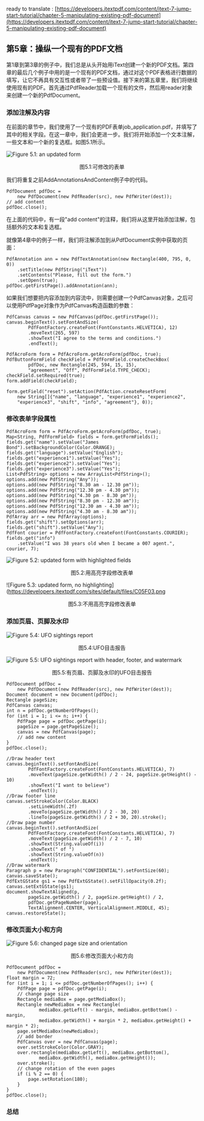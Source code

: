 ready to translate : [https://developers.itextpdf.com/content/itext-7-jump-start-tutorial/chapter-5-manipulating-existing-pdf-document](https://developers.itextpdf.com/content/itext-7-jump-start-tutorial/chapter-5-manipulating-existing-pdf-document)

## 第5章：操纵一个现有的PDF文档

第1章到第3章的例子中，我们总是从头开始用iText创建一个新的PDF文档。第四章的最后几个例子中用的是一个现有的PDF文档，通过对这个PDF表格进行数据的填写，让它不再具有交互性或者带了一些预设值。接下来的第五章里，我们将继续使用现有的PDF。首先通过PdfReader加载一个现有的文件，然后用reader对象来创建一个新的PdfDocument。

### 添加注解及内容

在前面的章节中，我们使用了一个现有的PDF表单job_application.pdf，并填写了其中的相关字段。在这一章中，我们会更进一步。我们将开始添加一个文本注解，一些文本和一个新的复选框。如图5.1所示。

![Figure 5.1: an updated form](https://developers.itextpdf.com/sites/default/files/C05F01.png)
<p align="center">图5.1:可修改的表单</p>

我们将重复之前AddAnnotationsAndContent例子中的代码。

```
PdfDocument pdfDoc =
    new PdfDocument(new PdfReader(src), new PdfWriter(dest));
// add content
pdfDoc.close();
```

在上面的代码中，有一段"add content"的注释，我们将从这里开始添加注解，包括额外的文本和复选框。

就像第4章中的例子一样，我们将注解添加到从PdfDocument实例中获取的页面：

```
PdfAnnotation ann = new PdfTextAnnotation(new Rectangle(400, 795, 0, 0))
    .setTitle(new PdfString("iText"))
    .setContents("Please, fill out the form.")
    .setOpen(true);
pdfDoc.getFirstPage().addAnnotation(ann);
```

如果我们想要把内容添加到内容流中，则需要创建一个PdfCanvas对象，之后可以使用PdfPage对象作为PdfCanvas构造函数的参数：

```
PdfCanvas canvas = new PdfCanvas(pdfDoc.getFirstPage());
canvas.beginText().setFontAndSize(
        PdfFontFactory.createFont(FontConstants.HELVETICA), 12)
        .moveText(265, 597)
        .showText("I agree to the terms and conditions.")
        .endText();
```

```
PdfAcroForm form = PdfAcroForm.getAcroForm(pdfDoc, true);
PdfButtonFormField checkField = PdfFormField.createCheckBox(
        pdfDoc, new Rectangle(245, 594, 15, 15),
        "agreement", "Off", PdfFormField.TYPE_CHECK);
checkField.setRequired(true);
form.addField(checkField);
```

```
form.getField("reset").setAction(PdfAction.createResetForm(
    new String[]{"name", "language", "experience1", "experience2",
    "experience3", "shift", "info", "agreement"}, 0));
```

### 修改表单字段属性

```
PdfAcroForm form = PdfAcroForm.getAcroForm(pdfDoc, true);
Map<String, PdfFormField> fields = form.getFormFields();
fields.get("name").setValue("James Bond").setBackgroundColor(Color.ORANGE);
fields.get("language").setValue("English");
fields.get("experience1").setValue("Yes");
fields.get("experience2").setValue("Yes");
fields.get("experience3").setValue("Yes");
List<PdfString> options = new ArrayList<PdfString>();
options.add(new PdfString("Any"));
options.add(new PdfString("8.30 am - 12.30 pm"));
options.add(new PdfString("12.30 pm - 4.30 pm"));
options.add(new PdfString("4.30 pm - 8.30 pm"));
options.add(new PdfString("8.30 pm - 12.30 am"));
options.add(new PdfString("12.30 am - 4.30 am"));
options.add(new PdfString("4.30 am - 8.30 am"));
PdfArray arr = new PdfArray(options);
fields.get("shift").setOptions(arr);
fields.get("shift").setValue("Any");
PdfFont courier = PdfFontFactory.createFont(FontConstants.COURIER);
fields.get("info")
    .setValue("I was 38 years old when I became a 007 agent.", courier, 7);
```

![Figure 5.2: updated form with highlighted fields](https://developers.itextpdf.com/sites/default/files/C05F02.png)
<p align="center">图5.2:用高亮字段修改表单</p>

![Figure 5.3: updated form, no highlighting](https://developers.itextpdf.com/sites/default/files/C05F03.png
<p align="center">图5.3:不用高亮字段修改表单</p>

### 添加页眉、页脚及水印

![Figure 5.4: UFO sightings report](https://developers.itextpdf.com/sites/default/files/C05F04.png)
<p align="center">图5.4:UFO目击报告</p>

![Figure 5.5: UFO sightings report with header, footer, and watermark](https://developers.itextpdf.com/sites/default/files/C05F05_0.png)
<p align="center">图5.5:有页眉、页脚及水印的UFO目击报告</p>

```
PdfDocument pdfDoc =
    new PdfDocument(new PdfReader(src), new PdfWriter(dest));
Document document = new Document(pdfDoc);
Rectangle pageSize;
PdfCanvas canvas;
int n = pdfDoc.getNumberOfPages();
for (int i = 1; i <= n; i++) {
    PdfPage page = pdfDoc.getPage(i);
    pageSize = page.getPageSize();
    canvas = new PdfCanvas(page);
    // add new content
}
pdfDoc.close();
```

```
//Draw header text
canvas.beginText().setFontAndSize(
        PdfFontFactory.createFont(FontConstants.HELVETICA), 7)
        .moveText(pageSize.getWidth() / 2 - 24, pageSize.getHeight() - 10)
        .showText("I want to believe")
        .endText();
//Draw footer line
canvas.setStrokeColor(Color.BLACK)
        .setLineWidth(.2f)
        .moveTo(pageSize.getWidth() / 2 - 30, 20)
        .lineTo(pageSize.getWidth() / 2 + 30, 20).stroke();
//Draw page number
canvas.beginText().setFontAndSize(
        PdfFontFactory.createFont(FontConstants.HELVETICA), 7)
        .moveText(pageSize.getWidth() / 2 - 7, 10)
        .showText(String.valueOf(i))
        .showText(" of ")
        .showText(String.valueOf(n))
        .endText();
//Draw watermark
Paragraph p = new Paragraph("CONFIDENTIAL").setFontSize(60);
canvas.saveState();
PdfExtGState gs1 = new PdfExtGState().setFillOpacity(0.2f);
canvas.setExtGState(gs1);
document.showTextAligned(p,
        pageSize.getWidth() / 2, pageSize.getHeight() / 2,
        pdfDoc.getPageNumber(page),
        TextAlignment.CENTER, VerticalAlignment.MIDDLE, 45);
canvas.restoreState();
```

### 修改页面大小和方向

![Figure 5.6: changed page size and orientation](https://developers.itextpdf.com/sites/default/files/C05F06.png)
<p align="center">图5.6:修改页面大小和方向</p>

```
PdfDocument pdfDoc =
    new PdfDocument(new PdfReader(src), new PdfWriter(dest));
float margin = 72;
for (int i = 1; i <= pdfDoc.getNumberOfPages(); i++) {
    PdfPage page = pdfDoc.getPage(i);
    // change page size
    Rectangle mediaBox = page.getMediaBox();
    Rectangle newMediaBox = new Rectangle(
            mediaBox.getLeft() - margin, mediaBox.getBottom() - margin,
            mediaBox.getWidth() + margin * 2, mediaBox.getHeight() + margin * 2);
    page.setMediaBox(newMediaBox);
    // add border
    PdfCanvas over = new PdfCanvas(page);
    over.setStrokeColor(Color.GRAY);
    over.rectangle(mediaBox.getLeft(), mediaBox.getBottom(),
            mediaBox.getWidth(), mediaBox.getHeight());
    over.stroke();
    // change rotation of the even pages
    if (i % 2 == 0) {
        page.setRotation(180);
    }
}
pdfDoc.close();
```

### 总结